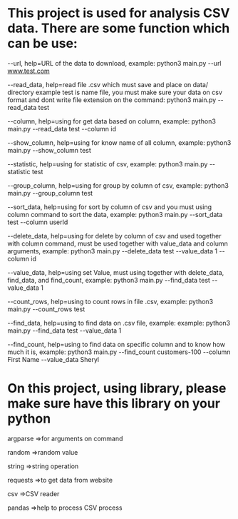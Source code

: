 # This project is used for analysis CSV data. There are some function which can be use:

--url, help=URL of the data to download, example: python3 main.py --url www.test.com

--read_data, help=read file .csv which must save and place on data/ directory example test is name file, you must make sure your data on csv format and dont write file extension on the command: python3 main.py --read_data test

--column, help=using for get data based on column, example: python3 main.py --read_data test --column id

--show_column, help=using for know name of all column, example: python3 main.py --show_column test

--statistic, help=using for statistic of csv, example: python3 main.py --statistic test

--group_column, help=using for group by column of csv, example: python3 main.py --group_column test

--sort_data, help=using for sort by column of csv and you must using column command to sort the data, example: python3 main.py --sort_data test --column userId

--delete_data, help=using for delete by column of csv and used together with column command, must be used together with value_data and column arguments, example: python3 main.py --delete_data test --value_data 1 --column id

--value_data, help=using set Value, must using together with delete_data, find_data, and find_count, example: python3 main.py --find_data test --value_data 1

--count_rows, help=using to count rows in file .csv, example: python3 main.py --count_rows test

--find_data, help=using to find data on .csv file, example: example: python3 main.py --find_data test --value_data 1

--find_count, help=using to find data on specific column and to know how much it is, example: python3 main.py --find_count customers-100 --column First Name --value_data Sheryl

# On this project, using library, please make sure have this library on your python

argparse =>for arguments on command

random =>random value

string =>string operation

requests =>to get data from website

csv =>CSV reader

pandas =>help to process CSV process
